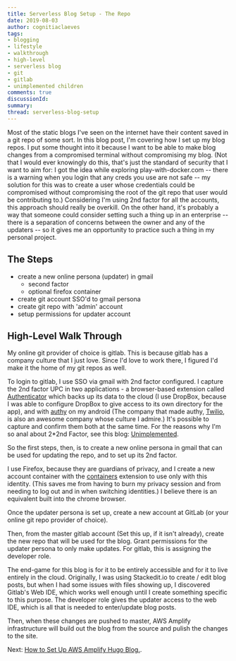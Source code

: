 ```yaml
---
title: Serverless Blog Setup - The Repo
date: 2019-08-03
author: cognitiaclaeves
tags:
- blogging
- lifestyle
- walkthrough
- high-level
- serverless blog
- git
- gitlab
- unimplemented children
comments: true
discussionId: 
summary: 
thread: serverless-blog-setup
---
```


Most of the static blogs I've seen on the internet have their content saved in a git repo of some sort. In this blog post, I'm covering how I set up my blog repos. I put some thought into it because I want to be able to make blog changes from a compromised terminal without compromising my blog. (Not that I would ever knowingly do this, that's just the standard of security that I want to aim for: I got the idea while exploring play-with-docker.com -- there is a warning when you login that any creds you use are not safe -- my solution for this was to create a user whose credentials could be compromised without compromising the root of the git repo that user would be contributing to.) Considering I'm using 2nd factor for all the accounts, this approach should really be overkill. On the other hand, it's probably a way that someone could consider setting such a thing up in an enterprise -- there is a separation of concerns between the owner and any of the updaters -- so it gives me an opportunity to practice such a thing in my personal project.

## The Steps

* create a new online persona (updater) in gmail
  * second factor
  * optional firefox container
* create git account SSO'd to gmail persona
* create git repo with 'admin' account
* setup permissions for updater account

## High-Level Walk Through

My online git provider of choice is gitlab. This is because gitlab has a company culture that I just love. Since I'd love to work there, I figured I'd make it the home of my git repos as well.

To login to gitlab, I use SSO via gmail with 2nd factor configured. I capture the 2nd factor UPC in two applications - a browser-based extension called [Authenticator](https://addons.mozilla.org/en-US/firefox/addon/auth-helper/) which backs up its data to the cloud (I use DropBox, because I was able to configure DropBox to give access to its own directory for the app), and with [authy](https://authy.com/) on my android (The company that made authy, [Twilio](https://www.twilio.com/), is also an awesome company whose culture I admire.) It's possible to capture and confirm them both at the same time. For the reasons why I'm so anal about 2*2nd Factor, see this blog: [Unimplemented](Unimplemented).

So the first steps, then, is to create a new online persona in gmail that can be used for updating the repo, and to set up its 2nd factor.

I use Firefox, because they are guardians of privacy, and I create a new account container with the [containers](https://addons.mozilla.org/en-US/firefox/addon/multi-account-containers/) extension to use only with this identity. (This saves me from having to burn my privacy session and from needing to log out and in when switching identities.) I believe there is an equivalent built into the chrome browser.

Once the updater persona is set up, create a new account at GitLab (or your online git repo provider of choice).

Then, from the master gitlab account (Set this up, if it isn't already), create the new repo that will be used for the blog. Grant permissions for the updater persona to only make updates. For gitlab, this is assigning the developer role.

The end-game for this blog is for it to be entirely accessible and for it to live entirely in the cloud. Originally, I was using Stackedit.io to create / edit blog posts, but when I had some issues with files showing up, I discovered Gitlab's Web IDE, which works well enough until I create something specific to this purpose. The developer role gives the updater access to the web IDE, which is all that is needed to enter/update blog posts.

Then, when these changes are pushed to master, AWS Amplify infrastructure will build out the blog from the source and pulish the changes to the site.

Next: [How to Set Up AWS Amplify Hugo Blog.](Unimplemented).